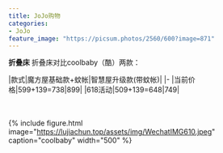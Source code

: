 ```yaml
---
title: JoJo购物
categories:
- JoJo
feature_image: "https://picsum.photos/2560/600?image=871"
---
```


**折叠床**
折叠床对比coolbaby（酷）两款：

|款式|魔方屋基础款+蚊帐|智慧屋升级款(带蚊帐)|
|-
|当前价格|599+139=738|899|
|618活动|509+139=648|749|

\
\
{% include figure.html image="https://lujiachun.top/assets/img/WechatIMG610.jpeg" caption="coolbaby" width="500" %}